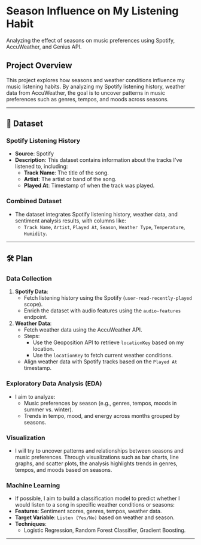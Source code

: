 
# Season Influence on My Listening Habit

Analyzing the effect of seasons on music preferences using Spotify, AccuWeather, and Genius API.

## Project Overview

This project explores how seasons and weather conditions influence my music listening habits. By analyzing my Spotify listening history, weather data from AccuWeather, the goal is to uncover patterns in music preferences such as genres, tempos, and moods across seasons.

---

## 📂 **Dataset**
### **Spotify Listening History**
- **Source**: Spotify
- **Description**: This dataset contains information about the tracks I've listened to, including:
  - **Track Name**: The title of the song.
  - **Artist**: The artist or band of the song.
  - **Played At**: Timestamp of when the track was played.

### **Combined Dataset**
- The dataset integrates Spotify listening history, weather data, and sentiment analysis results, with columns like:
  - `Track Name`, `Artist`, `Played At`, `Season`, `Weather Type`, `Temperature`, `Humidity`.

---

## 🛠️ **Plan**

### **Data Collection**
1. **Spotify Data**:
   - Fetch listening history using the Spotify (`user-read-recently-played` scope).
   - Enrich the dataset with audio features using the `audio-features` endpoint.
2. **Weather Data**:
   - Fetch weather data using the AccuWeather API.
   - Steps:
     - Use the Geoposition API to retrieve `locationKey` based on my location.
     - Use the `locationKey` to fetch current weather conditions.
   - Align weather data with Spotify tracks based on the `Played At` timestamp.

### **Exploratory Data Analysis (EDA)**
- I aim to analyze:
  - Music preferences by season (e.g., genres, tempos, moods in summer vs. winter).
  - Trends in tempo, mood, and energy across months grouped by seasons.

### **Visualization**
- I will try to uncover patterns and relationships between seasons and music preferences. Through visualizations such as bar charts, line graphs, and scatter plots, the analysis highlights trends in genres, tempos, and moods based on seasons.


### **Machine Learning**
- If possible, I aim to build a classification model to predict whether I would listen to a song in specific weather conditions or seasons:
- **Features**: Sentiment scores, genres, tempos, weather data.
- **Target Variable**: `Listen (Yes/No)` based on weather and season.
- **Techniques**:
  - Logistic Regression, Random Forest Classifier, Gradient Boosting.

---
